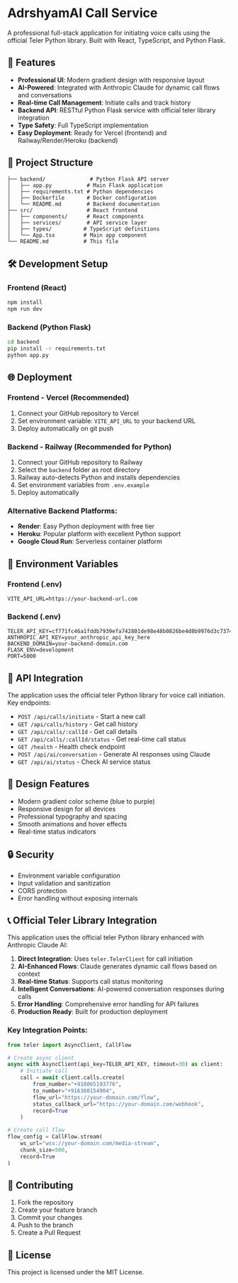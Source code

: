 # AdrshyamAI Call Service

A professional full-stack application for initiating voice calls using the official Teler Python library. Built with React, TypeScript, and Python Flask.

## 🚀 Features

- **Professional UI**: Modern gradient design with responsive layout
- **AI-Powered**: Integrated with Anthropic Claude for dynamic call flows and conversations
- **Real-time Call Management**: Initiate calls and track history
- **Backend API**: RESTful Python Flask service with official teler library integration
- **Type Safety**: Full TypeScript implementation
- **Easy Deployment**: Ready for Vercel (frontend) and Railway/Render/Heroku (backend)

## 📁 Project Structure

```
├── backend/              # Python Flask API server
│   ├── app.py           # Main Flask application
│   ├── requirements.txt # Python dependencies
│   ├── Dockerfile       # Docker configuration
│   └── README.md        # Backend documentation
├── src/                 # React frontend
│   ├── components/      # React components
│   ├── services/        # API service layer
│   ├── types/          # TypeScript definitions
│   └── App.tsx         # Main app component
└── README.md           # This file
```

## 🛠 Development Setup

### Frontend (React)
```bash
npm install
npm run dev
```

### Backend (Python Flask)
```bash
cd backend
pip install -r requirements.txt
python app.py
```

## 🌐 Deployment

### Frontend - Vercel (Recommended)
1. Connect your GitHub repository to Vercel
2. Set environment variable: `VITE_API_URL` to your backend URL
3. Deploy automatically on git push

### Backend - Railway (Recommended for Python)
1. Connect your GitHub repository to Railway
2. Select the `backend` folder as root directory
3. Railway auto-detects Python and installs dependencies
4. Set environment variables from `.env.example`
5. Deploy automatically

### Alternative Backend Platforms:
- **Render**: Easy Python deployment with free tier
- **Heroku**: Popular platform with excellent Python support
- **Google Cloud Run**: Serverless container platform

## 🔧 Environment Variables

### Frontend (.env)
```
VITE_API_URL=https://your-backend-url.com
```

### Backend (.env)
```
TELER_API_KEY=cf771fc46a1fddb7939efa742801de98e48b0826be4d8b9976d3c7374a02368b
ANTHROPIC_API_KEY=your_anthropic_api_key_here
BACKEND_DOMAIN=your-backend-domain.com
FLASK_ENV=development
PORT=5000
```

## 📱 API Integration

The application uses the official teler Python library for voice call initiation. Key endpoints:

- `POST /api/calls/initiate` - Start a new call
- `GET /api/calls/history` - Get call history  
- `GET /api/calls/:callId` - Get call details
- `GET /api/calls/:callId/status` - Get real-time call status
- `GET /health` - Health check endpoint
- `POST /api/ai/conversation` - Generate AI responses using Claude
- `GET /api/ai/status` - Check AI service status

## 🎨 Design Features

- Modern gradient color scheme (blue to purple)
- Responsive design for all devices
- Professional typography and spacing
- Smooth animations and hover effects
- Real-time status indicators

## 🔒 Security

- Environment variable configuration
- Input validation and sanitization  
- CORS protection
- Error handling without exposing internals

## 📞 Official Teler Library Integration

This application uses the official teler Python library enhanced with Anthropic Claude AI:

1. **Direct Integration**: Uses `teler.TelerClient` for call initiation
2. **AI-Enhanced Flows**: Claude generates dynamic call flows based on context
2. **Real-time Status**: Supports call status monitoring
3. **Intelligent Conversations**: AI-powered conversation responses during calls
3. **Error Handling**: Comprehensive error handling for API failures
4. **Production Ready**: Built for production deployment

### Key Integration Points:
```python
from teler import AsyncClient, CallFlow

# Create async client
async with AsyncClient(api_key=TELER_API_KEY, timeout=30) as client:
    # Initiate call
    call = await client.calls.create(
        from_number="+918065193776",
        to_number="+916360154904", 
        flow_url="https://your-domain.com/flow",
        status_callback_url="https://your-domain.com/webhook",
        record=True
    )

# Create call flow
flow_config = CallFlow.stream(
    ws_url="wss://your-domain.com/media-stream",
    chunk_size=500,
    record=True
)
```
## 🤝 Contributing

1. Fork the repository
2. Create your feature branch
3. Commit your changes
4. Push to the branch
5. Create a Pull Request

## 📄 License

This project is licensed under the MIT License.